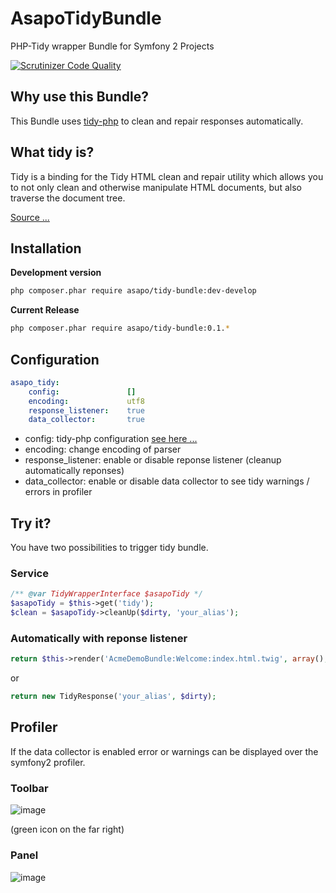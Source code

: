 AsapoTidyBundle
===============

PHP-Tidy wrapper Bundle for Symfony 2 Projects

[![Scrutinizer Code Quality](https://scrutinizer-ci.com/g/wachterjohannes/AsapoTidyBundle/badges/quality-score.png?b=develop)](https://scrutinizer-ci.com/g/wachterjohannes/AsapoTidyBundle/?branch=develop)

## Why use this Bundle?

This Bundle uses [tidy-php](http://php.net/manual/de/book.tidy.php) to clean and repair responses automatically.

## What tidy is?

Tidy is a binding for the Tidy HTML clean and repair utility which allows you to not only clean and otherwise manipulate HTML documents, but also traverse the document tree.

[Source ...](http://php.net/manual/de/intro.tidy.php)

## Installation

__Development version__
````bash
php composer.phar require asapo/tidy-bundle:dev-develop
````

__Current Release__
````bash
php composer.phar require asapo/tidy-bundle:0.1.*
````

## Configuration

```yml
asapo_tidy:
    config:               []
    encoding:             utf8
    response_listener:    true
    data_collector:       true
```

* config: tidy-php configuration [see here ...](http://tidy.sourceforge.net/docs/quickref.html)
* encoding: change encoding of parser
* response_listener: enable or disable reponse listener (cleanup automatically reponses)
* data_collector: enable or disable data collector to see tidy warnings / errors in profiler

## Try it?

You have two possibilities to trigger tidy bundle.

### Service

````php
/** @var TidyWrapperInterface $asapoTidy */
$asapoTidy = $this->get('tidy');
$clean = $asapoTidy->cleanUp($dirty, 'your_alias');
````

### Automatically with reponse listener

```php
return $this->render('AcmeDemoBundle:Welcome:index.html.twig', array(), new TidyResponse('your_alias'));
```

or

```php
return new TidyResponse('your_alias', $dirty);
```

## Profiler

If the data collector is enabled error or warnings can be displayed over the symfony2 profiler.

### Toolbar

![image](https://cloud.githubusercontent.com/assets/1464615/3867790/88dffd28-2011-11e4-9d1c-004f2bfeecdc.png)

(green icon on the far right)

### Panel

![image](https://cloud.githubusercontent.com/assets/1464615/3867794/91f476be-2011-11e4-9620-972f6108162f.png)


